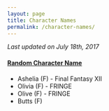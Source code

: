 ```yaml
---
layout: page
title: Character Names
permalink: /character-names/
---
```


<script>
function randomName(sex) {
  sex = (sex) ? sex : 'any';
  var oReq = new XMLHttpRequest();
  oReq.onload = function (e) {
    var name = JSON.parse(e.target.response).name;
    var id = "character-name-link";
    document.getElementById(id).innerHTML = name;
  };
  oReq.open('GET', 'https://random.pls.lol/api/character-name/' + sex, true);
  oReq.send();
}
</script>

_Last updated on July 18th, 2017_

#### <a href="javascript: randomName()" id="character-name-link">Random Character Name</a>

+ Ashelia (F) - Final Fantasy XII
+ Olivia (F) - FRINGE
+ Olive (F) - FRINGE
+ Butts (F)
